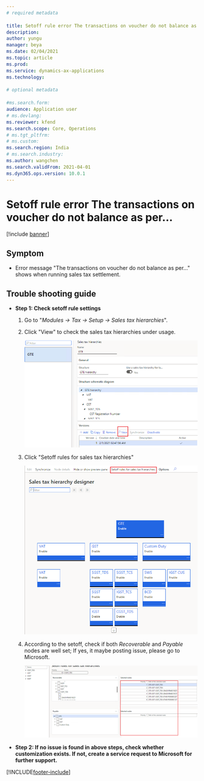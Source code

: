 ```yaml
---
# required metadata

title: Setoff rule error The transactions on voucher do not balance as per…
description:
author: yungu
manager: beya
ms.date: 02/04/2021
ms.topic: article
ms.prod: 
ms.service: dynamics-ax-applications
ms.technology: 

# optional metadata

#ms.search.form:
audience: Application user
# ms.devlang: 
ms.reviewer: kfend
ms.search.scope: Core, Operations
# ms.tgt_pltfrm: 
# ms.custom: 
ms.search.region: India
# ms.search.industry: 
ms.author: wangchen
ms.search.validFrom: 2021-04-01
ms.dyn365.ops.version: 10.0.1
---
```




# Setoff rule error The transactions on voucher do not balance as per…

[!include [banner](https://github.com/MicrosoftDocs/dynamics-365-unified-operations-public/blob/live/articles/finance/includes/banner.md)]

## **Symptom**

- Error message "The transactions on voucher do not balance as per…" shows when running sales tax settlement.

 

## **Trouble shooting guide**

- **Step 1: Check setoff rule settings**

  1. Go to "*Modules -> Tax -> Setup -> Sales tax hierarchies*".

  2. Click "View" to check the sales tax hierarchies under usage.

     [![Direct taxes (tab)](./media/setoff-rule-error-Picture1.png)](./media/setoff-rule-error-Picture1.png)

  3. Click "Setoff rules for sales tax hierarchies"

     [![Direct taxes (tab)](./media/setoff-rule-error-Picture2.png)](./media/setoff-rule-error-Picture2.png)

  4. According to the setoff, check if both *Recoverable* and *Payable* nodes are well set; If yes, it maybe posting issue, please go to Microsoft.

     [![Direct taxes (tab)](./media/setoff-rule-error-Picture3.png)](./media/setoff-rule-error-Picture3.png)

- **Step 2: If no issue is found in above steps, check whether customization exists. If not, create a service request to Microsoft for further support.**



[!INCLUDE[footer-include](https://github.com/MicrosoftDocs/dynamics-365-unified-operations-public/blob/live/articles/includes/footer-banner.md)]